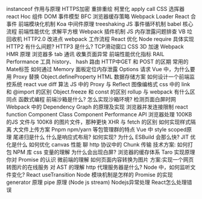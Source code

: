
instanceof 作用与原理
HTTPS加密 
重排重绘
柯里化
apply  call
CSS 选挥器
react Hoc 组件
DOM 事件模型
BFC 
浏览器缓存策略
Webpack Loader
React 合事件
前端模块化机制
Koa 中间件原理
treeshaking
JS 事件循环机制
babel 核心流程
前端性能优化
求解平方根
Webpack 插件机制
JS 内存泄露问题排查
VB 垃回收机
HTTP2.0 改进点
webpack 工作流程
React 优化
Node require 具体实现
HTTP2 有什么间题? HTTP3 是什么?
TCP滑动窗口 
CSS 3D 加速
Webpack HMR 原理
浏览器多 tab 通讯
收集页面异常
前端性能优化指标 RAIL
Performance 工具
history、 hash 路由
HTTP中GET 和 POST 的区期
常用的Mate标签
如何通过 Memory 面板定位内存泄露
Options 请求
Vue 中，为什么要用 Proxy 替换 Object.defineProperty
HTML 数据存储方案
如何设计一个前端监控系统
react  vue diff 算法
JS 中的 Proxy 与 Reflect
图像编格式
css 中的 link 和 @import 的区别
Object.freeze 和 const 的区别
rollup 与 webpack 有什么区同点
函数式编程
前端沙箱是什么? 怎么实现沙箱环境?
检测页面白屏时网
Webpack 中的 Dependency Graph 的原理及实现
浏览器并发连接限制 
react  function Component  Class Component
Performance API
浏览器处理 100KB 的JS 文件与 100K8 的图片文件，那种更快
XHR 与 fetch 的区别
如何实现样式隔离
大文件上传方案
Pnpm npm/yarn 等包管理群的特点 
Vue 中 style scoped原理
尾递归是什么
什么是响应式布局? 如何实现?
为什么 ESBuild 会那么快? 
JIT 优化是什么
如何优化 canvas 性能
聊 http 协议中的 Chunk 传输
技术方案: 如何打包 NPM 库
css 变量的理解
为什么会出现白屏?
浏览器的缓存体系
Taro 实现原理
你对 Promise 的认识
微前端的理解
如何页面内容转换为图片 方案:实现一个网页转图片的在线服务
对 AST 的理解
http 代理服务器是什么?
Node 中，如何监听文件变化?
React useTransition
Node 模块机制是怎样的
Promise 的实现
generator 原理
pipe 原理 (Node js stream)
Nodejs异常处理
React怎么处理错误